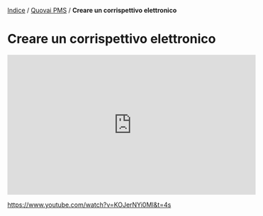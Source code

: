  [Indice](index.html) / [Quovai PMS](quovai-pms-it.md) / **Creare un corrispettivo elettronico**

#  Creare un corrispettivo elettronico



 <iframe width="560" height="315" src="https://www.youtube.com/embed/KOJerNYi0MI" frameborder="0" allow="accelerometer; autoplay; encrypted-media; gyroscope; picture-in-picture" allowfullscreen></iframe>

https://www.youtube.com/watch?v=KOJerNYi0MI&t=4s